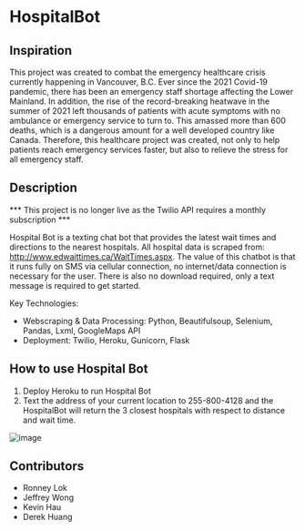 # HospitalBot

## Inspiration 
This project was created to combat the emergency healthcare crisis currently happening in Vancouver, B.C. Ever since the 2021 Covid-19 pandemic, there has been an emergency staff shortage affecting the Lower Mainland. In addition, the rise of the record-breaking heatwave in the summer of 2021 left thousands of patients with acute symptoms with no ambulance or emergency service to turn to. This amassed more than 600 deaths, which is a dangerous amount for a well developed country like Canada. Therefore, this healthcare project was created, not only to help patients reach emergency services faster, but also to relieve the stress for all emergency staff.

## Description
*** This project is no longer live as the Twilio API requires a monthly subscription ***

Hospital Bot is a texting chat bot that provides the latest wait times and directions to the nearest hospitals. All hospital data is scraped from: http://www.edwaittimes.ca/WaitTimes.aspx. The value of this chatbot is that it runs fully on SMS via cellular connection, no internet/data connection is necessary for the user. There is also no download required, only a text message is required to get started.

Key Technologies:
- Webscraping & Data Processing: Python, Beautifulsoup, Selenium, Pandas, Lxml, GoogleMaps API 
- Deployment: Twilio, Heroku, Gunicorn, Flask
  
## How to use Hospital Bot
1. Deploy Heroku to run Hospital Bot
2. Text the address of your current location to 255-800-4128 and the HospitalBot will return the 3 closest hospitals with respect to distance and wait time.

![image](https://user-images.githubusercontent.com/90656973/209623520-8858898e-34b8-424f-8481-0bb8b4828e31.png)



## Contributors
- Ronney Lok
- Jeffrey Wong
- Kevin Hau
- Derek Huang

